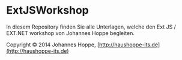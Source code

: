 ExtJSWorkshop
================

In diesem Repository finden Sie alle Unterlagen, welche den Ext JS / EXT.NET workshop von Johannes Hoppe begleiten.


Copyright &copy; 2014 Johannes Hoppe, [http://haushoppe-its.de](http://haushoppe-its.de)